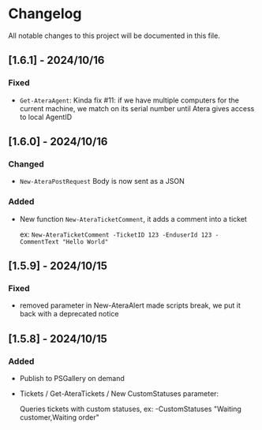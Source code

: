 # Changelog

All notable changes to this project will be documented in this file.

## [1.6.1] - 2024/10/16
### Fixed
-  `Get-AteraAgent`: Kinda fix #11: if we have multiple computers for the current machine, we match on its serial number until Atera gives access to local AgentID

## [1.6.0] - 2024/10/16
### Changed
- `New-AteraPostRequest` Body is now sent as a JSON
### Added
- New function `New-AteraTicketComment`, it adds a comment into a ticket

  ex: `New-AteraTicketComment -TicketID 123 -EnduserId 123 -CommentText "Hello World"`

## [1.5.9] - 2024/10/15
### Fixed
-  removed parameter in New-AteraAlert made scripts break, we put it back with a deprecated notice

## [1.5.8] - 2024/10/15
### Added
- Publish to PSGallery on demand
- Tickets / Get-AteraTickets / New CustomStatuses parameter:

    Queries tickets with custom statuses, ex: -CustomStatuses "Waiting customer,Waiting order"
